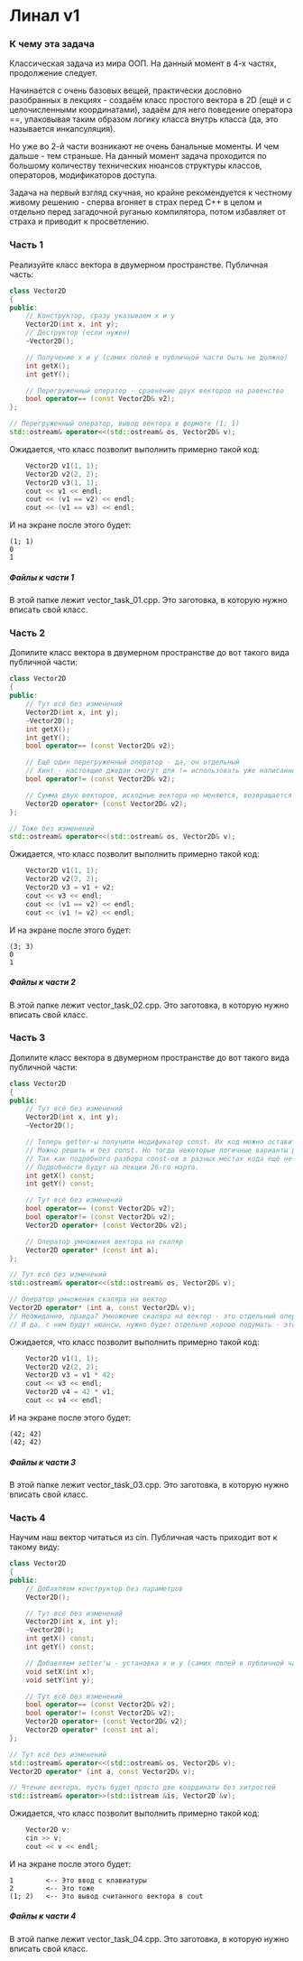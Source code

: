 # Линал v1

### К чему эта задача

Классическая задача из мира ООП. На данный момент в 4-х частях, продолжение следует.

Начинается с очень базовых вещей, практически дословно разобранных в лекциях - создаём класс простого вектора в 2D (ещё и с целочисленными координатами), задаём для него поведение оператора ==, упаковывая таким образом логику класса внутрь класса (да, это называется инкапсуляция).

Но уже во 2-й части возникают не очень банальные моменты. И чем дальше - тем страньше. На данный момент задача проходится по большому количеству технических нюансов структуры классов, операторов, модификаторов доступа.

Задача на первый взгляд скучная, но крайне рекомендуется к честному живому решению - сперва вгоняет в страх перед С++ в целом и отдельно перед загадочной руганью компилятора, потом избавляет от страха и приводит к просветлению.


### Часть 1

Реализуйте класс вектора в двумерном пространстве. Публичная часть:
```cpp
class Vector2D
{
public:
    // Конструктор, сразу указываем x и y
    Vector2D(int x, int y);
    // Деструктор (если нужен)
    ~Vector2D();

    // Получение x и y (самих полей в публичной части быть не должно)
    int getX();
    int getY();

    // Перегруженный оператор - сравнение двух векторов на равенство
    bool operator== (const Vector2D& v2);
};

// Перегруженный оператор, вывод вектора в формате (1; 1)
std::ostream& operator<<(std::ostream& os, Vector2D& v);
```

Ожидается, что класс позволит выполнить примерно такой код:
```cpp
    Vector2D v1(1, 1);
    Vector2D v2(2, 2);
    Vector2D v3(1, 1);
    cout << v1 << endl;
    cout << (v1 == v2) << endl;
    cout << (v1 == v3) << endl;
```

И на экране после этого будет:
```
(1; 1)
0
1
```

##### Файлы к части 1

В этой папке лежит vector\_task\_01.cpp. Это заготовка, в которую нужно вписать свой класс.


### Часть 2

Допилите класс вектора в двумерном пространстве до вот такого вида публичной части:
```cpp
class Vector2D
{
public:
    // Тут всё без изменений
    Vector2D(int x, int y);
    ~Vector2D();
    int getX();
    int getY();
    bool operator== (const Vector2D& v2);

    // Ещё один перегруженный оператор - да, он отдельный
    // Хинт - настоящие джедаи смогут для != использовать уже написанное ==
    bool operator!= (const Vector2D& v2);

    // Сумма двух векторов, исходные вектора не меняются, возвращается новый вектор
    Vector2D operator+ (const Vector2D& v2);
};

// Тоже без изменений
std::ostream& operator<<(std::ostream& os, Vector2D& v);
```

Ожидается, что класс позволит выполнить примерно такой код:
```cpp
    Vector2D v1(1, 1);
    Vector2D v2(2, 2);
    Vector2D v3 = v1 + v2; 
    cout << v3 << endl;
    cout << (v1 == v2) << endl;
    cout << (v1 != v2) << endl;
```

И на экране после этого будет:
```
(3; 3)
0
1
```

##### Файлы к части 2

В этой папке лежит vector\_task\_02.cpp. Это заготовка, в которую нужно вписать свой класс.


### Часть 3

Допилите класс вектора в двумерном пространстве до вот такого вида публичной части:
```cpp
class Vector2D
{
public:
    // Тут всё без изменений
    Vector2D(int x, int y);
    ~Vector2D();

    // Теперь getter-ы получили модификатор const. Их код можно оставить как был, он будет работать.
    // Можно решить и без const. Но тогда некоторые логичные варианты решения внезапно откажутся работать.
    // Так как подробного разбора const-ов в разных местах кода ещё не было, на сейчас просто добавьте его.
    // Подробности будут на лекции 26-го марта.
    int getX() const;
    int getY() const;

    // Тут всё без изменений
    bool operator== (const Vector2D& v2);
    bool operator!= (const Vector2D& v2);
    Vector2D operator+ (const Vector2D& v2);

    // Оператор умножения вектора на скаляр
    Vector2D operator* (const int a);
};

// Тут всё без изменений
std::ostream& operator<<(std::ostream& os, Vector2D& v);

// Оператор умножения скаляра на вектор
Vector2D operator* (int a, const Vector2D& v);
// Неожиданно, правда? Умножение скаляра на вектор - это отдельный оператор, он тоже нужен.
// И да, с ним будут нюансы, нужно будет отдельно хорошо подумать - это нормально, так должно быть.
```

Ожидается, что класс позволит выполнить примерно такой код:
```cpp
    Vector2D v1(1, 1);
    Vector2D v2(2, 2);
    Vector2D v3 = v1 * 42;
    cout << v3 << endl;
    Vector2D v4 = 42 * v1;
    cout << v4 << endl;
```

И на экране после этого будет:
```
(42; 42)
(42; 42)
```

##### Файлы к части 3

В этой папке лежит vector\_task\_03.cpp. Это заготовка, в которую нужно вписать свой класс.


### Часть 4

Научим наш вектор читаться из cin. Публичная часть приходит вот к такому виду:
```cpp
class Vector2D
{
public:
    // Добавляем конструктор без параметров
    Vector2D();

    // Тут всё без изменений
    Vector2D(int x, int y);
    ~Vector2D();
    int getX() const;
    int getY() const;

    // Добавляем setter'ы - установка x и y (самих полей в публичной части быть не должно)
    void setX(int x);
    void setY(int y);

    // Тут всё без изменений
    bool operator== (const Vector2D& v2);
    bool operator!= (const Vector2D& v2);
    Vector2D operator+ (const Vector2D& v2);
    Vector2D operator* (const int a);
};

// Тут всё без изменений
std::ostream& operator<<(std::ostream& os, Vector2D& v);
Vector2D operator* (int a, const Vector2D& v);

// Чтение вектора, пусть будет просто две координаты без хитростей
std::istream& operator>>(std::istream &is, Vector2D &v);
```

Ожидается, что класс позволит выполнить примерно такой код:
```cpp
    Vector2D v;
    cin >> v;
    cout << v << endl;
```

И на экране после этого будет:
```
1        <-- Это ввод с клавиатуры
2        <-- Это тоже
(1; 2)   <-- Это вывод считанного вектора в cout
```

##### Файлы к части 4

В этой папке лежит vector\_task\_04.cpp. Это заготовка, в которую нужно вписать свой класс.
